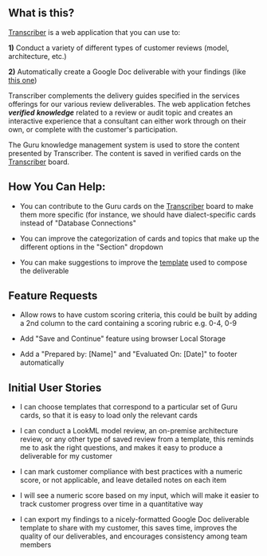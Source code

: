 What is this?
------------

[Transcriber](https://llooker.github.io/transcriber/) is a web application that you
can use to:

**1)** Conduct a variety of different types of customer reviews (model,
architecture, etc.)

**2)** Automatically create a Google Doc deliverable with your findings
(like [this
one](https://docs.google.com/document/d/1ZZKdM2cGvPHWA0QNIvnZrS4NFVRUqvr0uaGVKHTUXWY/edit))

Transcriber complements the delivery guides specified in the
services offerings for our various review deliverables. The web
application fetches ***verified*** ***knowledge*** related to a
review or audit topic and creates an interactive experience that a consultant can
either work through on their own, or complete with the customer's
participation.

The Guru knowledge management system is used to store the content
presented by Transcriber. The content is saved in verified cards on the
[Transcriber](https://app.getguru.com/boards/yiKXnGpi/Transcriber)
board.

How You Can Help:
-----------------

-   You can contribute to the Guru
    cards on the [Transcriber](https://app.getguru.com/boards/yiKXnGpi/Transcriber)
    board to make them more specific (for instance, we should have
    dialect-specific cards instead of "Database Connections"

-   You can improve the categorization of cards and topics that make up
    the different options in the "Section" dropdown

-   You can make suggestions to improve the
    [template](https://docs.google.com/document/d/1qHC9rC-3GIs6S9j50OQ_Magj03g7KA8xayoWARVHeFg/edit#)
    used to compose the deliverable

Feature Requests
----------------

-   Allow rows to have custom scoring criteria, this could be built by
    adding a 2nd column to the card containing a scoring rubric e.g.
    0-4, 0-9

-   Add "Save and Continue" feature using browser Local Storage

-   Add a "Prepared by: [Name]" and "Evaluated On: [Date]" to footer automatically

Initial User Stories
------------

-   I can choose templates that correspond to a particular set of
    Guru cards, so that it is easy to load only the relevant cards

-   I can conduct a LookML model review, an on-premise architecture
    review, or any other type of saved review from a template,
    this reminds me to ask the right questions, and makes it easy
    to produce a deliverable for my customer

-   I can mark customer compliance with best practices with a
    numeric score, or not applicable, and leave detailed notes on
    each item

-   I will see a numeric score based on my input, which will make it
    easier to track customer progress over time in a quantitative
    way

-   I can export my findings to a nicely-formatted Google Doc
    deliverable template to share with my customer, this saves
    time, improves the quality of our deliverables, and encourages
    consistency among team members
